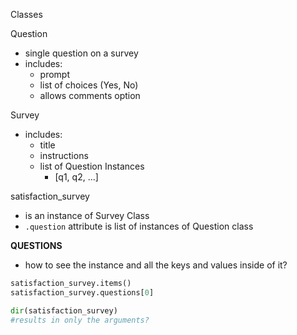 Classes

Question
- single question on a survey
- includes:
    - prompt
    - list of choices (Yes, No)
    - allows comments option

Survey
- includes:
    - title
    - instructions
    - list of Question Instances
        - [q1, q2, ...]


satisfaction_survey
- is an instance of Survey Class
- `.question` attribute is list of instances of Question class

**QUESTIONS**
- how to see the instance and all the keys and values inside of it?

```python
satisfaction_survey.items()
satisfaction_survey.questions[0]

dir(satisfaction_survey)
#results in only the arguments?
```